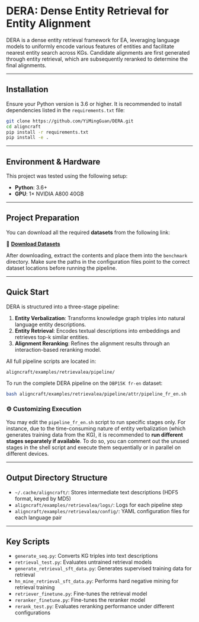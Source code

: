 # DERA: Dense Entity Retrieval for Entity Alignment

DERA is a dense entity retrieval framework for EA, leveraging language models to uniformly encode various features of entities and facilitate nearest entity search across KGs. Candidate alignments are first generated through entity retrieval, which are subsequently reranked to determine the final alignments.

------

## Installation

Ensure your Python version is 3.6 or higher. It is recommended to install dependencies listed in the `requirements.txt` file:

```bash
git clone https://github.com/YiMingGuan/DERA.git
cd aligncraft
pip install -r requirements.txt
pip install -e .
```

------

## Environment & Hardware

This project was tested using the following setup:

- **Python**: 3.6+
- **GPU**: 1× NVIDIA A800 40GB

------

## Project Preparation

You can download all the required **datasets** from the following link:

📂 **[Download Datasets](https://drive.google.com/file/d/1UEWVpLEnnnVmf6tofsNS1GwmtjCflKp1/view?usp=sharing)**

After downloading, extract the contents and place them into the `benchmark` directory. Make sure the paths in the configuration files point to the correct dataset locations before running the pipeline.

------

## Quick Start

DERA is structured into a three-stage pipeline:

1. **Entity Verbalization**: Transforms knowledge graph triples into natural language entity descriptions.
2. **Entity Retrieval**: Encodes textual descriptions into embeddings and retrieves top-k similar entities.
3. **Alignment Reranking**: Refines the alignment results through an interaction-based reranking model.

All full pipeline scripts are located in:

```
aligncraft/examples/retrievalea/pipeline/
```

To run the complete DERA pipeline on the `DBP15K fr-en` dataset:

```bash
bash aligncraft/examples/retrievalea/pipeline/attr/pipeline_fr_en.sh
```

### ⚙️ Customizing Execution

You may edit the `pipeline_fr_en.sh` script to run specific stages only. For instance, due to the time-consuming nature of entity verbalization (which generates training data from the KG), it is recommended to **run different stages separately if available**. To do so, you can comment out the unused stages in the shell script and execute them sequentially or in parallel on different devices.

------

## Output Directory Structure

- `~/.cache/aligncraft/`: Stores intermediate text descriptions (HDF5 format, keyed by MD5)
- `aligncraft/examples/retrievalea/logs/`: Logs for each pipeline step
- `aligncraft/examples/retrievalea/config/`: YAML configuration files for each language pair

------

## Key Scripts

- `generate_seq.py`: Converts KG triples into text descriptions
- `retrieval_test.py`: Evaluates untrained retrieval models
- `generate_retrieval_sft_data.py`: Generates supervised training data for retrieval
- `hn_mine_retrieval_sft_data.py`: Performs hard negative mining for retrieval training
- `retriever_finetune.py`: Fine-tunes the retrieval model
- `reranker_finetune.py`: Fine-tunes the reranker model
- `rerank_test.py`: Evaluates reranking performance under different configurations